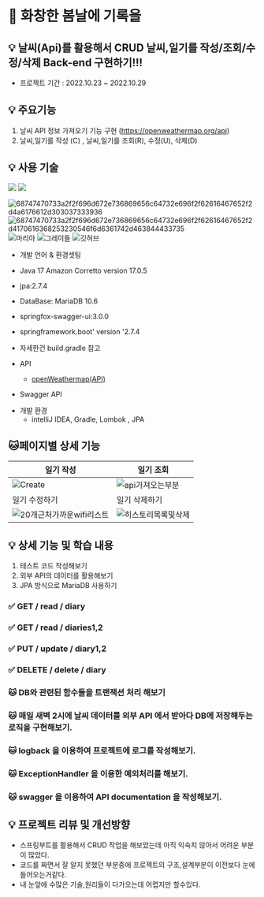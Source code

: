 # 📝 화창한 봄날에 기록을 


## 💡 날씨(Api)를 활용해서 CRUD 날씨,일기를 작성/조회/수정/삭제 Back-end 구현하기!!!

- 프로젝트 기간 : 2022.10.23 ~ 2022.10.29








## 💡 주요기능
1. 날씨 API 정보 가져오기 기능 구현 (https://openweathermap.org/api)
2. 날씨,일기를 작성 (C) , 날씨,일기를 조회(R), 수정(U), 삭제(D)



## 💡 사용 기술
<img src="https://img.shields.io/badge/-Spring-6DB33F"/> <img src="https://img.shields.io/badge/-Swagger-1572B6"/>

![68747470733a2f2f696d672e736869656c64732e696f2f62616467652f2d4a6176612d303037333936](https://user-images.githubusercontent.com/43702182/189212938-b87173c1-47ae-411c-916f-5431af631439.svg)
![68747470733a2f2f696d672e736869656c64732e696f2f62616467652f2d4170616368253230546f6d6361742d463844433735](https://user-images.githubusercontent.com/43702182/189212944-9a709fc5-ea05-45be-ae06-3137e0188ed4.svg)
![마리아](https://user-images.githubusercontent.com/43702182/189213021-b3b90493-4446-4c30-bd5e-4196734279f7.svg)
![그레이들](https://user-images.githubusercontent.com/43702182/190194765-941ef188-383c-441c-bad9-716d63f64f9a.svg)
![깃허브](https://user-images.githubusercontent.com/43702182/189214961-5ae8258f-5df1-45b5-9eee-b9eaee2f034f.svg)

- 개발 언어 & 환경셋팅

- Java 17 Amazon Corretto version 17.0.5
- jpa:2.7.4
- DataBase: MariaDB 10.6
- springfox-swagger-ui:3.0.0
- springframework.boot' version '2.7.4
- 자세한건 build.gradle 참고


- API
    - [openWeathermap(API)](https://openweathermap.org/api)

* Swagger API


- 개발 환경
    - intelliJ IDEA, Gradle, Lombok , JPA




## 🐱페이지별 상세 기능

| 일기 작성                                                                                                                   | 일기 조회                                                                                                             |
|-------------------------------------------------------------------------------------------------------------------------|-------------------------------------------------------------------------------------------------------------------|
| ![Create](C:/Users/nabi/Desktop/CREATE.gif)<br/>                                                                        | ![api가져오는부분](https://user-images.githubusercontent.com/43702182/189246046-1b814a93-d917-4c2b-9c5f-25fca701b344.PNG) |
|일기 수정하기|일기 삭제하기|
| ![20개근처가까운wifi리스트](https://user-images.githubusercontent.com/43702182/189246052-f74572d3-112c-48ad-8567-aaf272ee9b04.PNG) | ![히스토리목록및삭제](https://user-images.githubusercontent.com/43702182/189246051-1ecaf92b-a15e-4d34-b3ea-639bf7125cde.PNG) |











## 💡 상세 기능 및 학습 내용 
1. 테스트 코드 작성해보기
2. 외부 API의 데이터를 활용해보기
3. JPA 방식으로 MariaDB 사용하기



### ✅ GET / read / diary
### ✅ GET / read / diaries1,2
### ✅ PUT / update / diary1,2 
### ✅ DELETE / delete / diary




### 🐱 DB와 관련된 함수들을 트랜잭션 처리 해보기

### 🐱 매일 새벽 2시에 날씨 데이터를 외부 API 에서 받아다 DB에 저장해두는 로직을 구현해보기.

### 🐱 logback 을 이용하여 프로젝트에 로그를 작성해보기.

### 🐱 ExceptionHandler 을 이용한 예외처리를 해보기.

### 🐱 swagger 을 이용하여 API documentation 을 작성해보기.


## 💡 프로젝트 리뷰 및 개선방향

- 스프링부트를 활용해서 CRUD 작업을 해보았는데 아직 익숙치 않아서 어려운 부분이 많았다.
- 코드를 짜면서 잘 알지 못했던 부분중에 프로젝트의 구조,설계부분이 이전보다 눈에 들어오는거같다.
- 내 눈앞에 수많은 기술,원리들이 다가오는데 어렵지만 할수있다.


